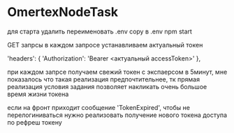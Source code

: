 # OmertexNodeTask

для старта 
удалить переименовать .env copy в .env
npm start

GET запрсы
в каждом запросе устанавливаем актуальный токен

'headers': {
'Authorization': 'Bearer <актуальный accessToken>'
},

при каждом запрсе получаем свежий токен с экспаерсом в 5минут,
мне показалось что такая реализация предпочтительнее, тк
прямая реализация условия задания позволяет накликать
очень большое время жизни токена

если на фронт приходит сообщение 'TokenExpired', чтобы не перелогиниваться
нужно реализовать получение нового токена доступа по рефреш токену
